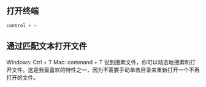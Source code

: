 

## 打开终端

```js
control + ~
```


## 通过匹配文本打开文件
Windows: Ctrl + T 
Mac: command + T
说到搜索文件，你可以动态地搜索和打开文件。这是我最喜欢的特性之一，因为不需要手动单击目录来重新打开一个不再打开的文件。